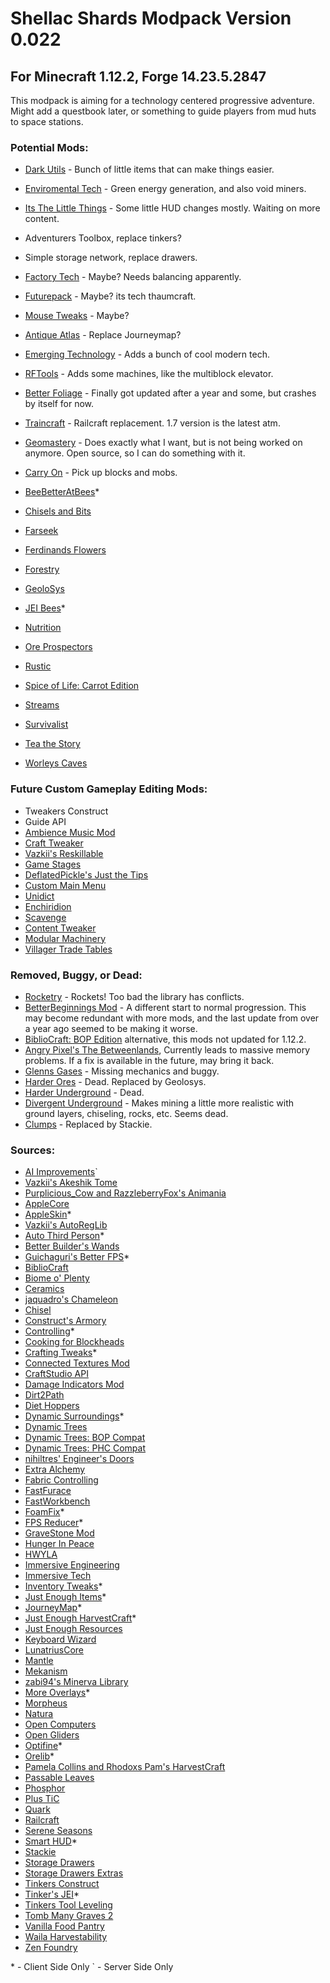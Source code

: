 # Shellac Shards Modpack Version 0.022
## For Minecraft 1.12.2, Forge 14.23.5.2847
This modpack is aiming for a technology centered progressive adventure. Might add a questbook later, or something to guide players from mud huts to space stations.


### Potential Mods:
- [Dark Utils](https://www.curseforge.com/minecraft/mc-mods/dark-utilities) - Bunch of little items that can make things easier.
- [Enviromental Tech](https://www.curseforge.com/minecraft/mc-mods/environmental-tech) - Green energy generation, and also void miners.
- [Its The Little Things](https://www.curseforge.com/minecraft/mc-mods/its-the-little-things) - Some little HUD changes mostly. Waiting on more content.
- Adventurers Toolbox, replace tinkers?
- Simple storage network, replace drawers.
- [Factory Tech](https://www.curseforge.com/minecraft/mc-mods/factory-tech) - Maybe? Needs balancing apparently.
- [Futurepack](https://www.curseforge.com/minecraft/mc-mods/futurepack) - Maybe? its tech thaumcraft.
- [Mouse Tweaks](https://www.curseforge.com/minecraft/mc-mods/mouse-tweaks) - Maybe?
- [Antique Atlas](https://www.curseforge.com/minecraft/mc-mods/antique-atlas) - Replace Journeymap?
- [Emerging Technology](https://www.curseforge.com/minecraft/mc-mods/emerging-technology-hydroponics) - Adds a bunch of cool modern tech.
- [RFTools](https://www.curseforge.com/minecraft/mc-mods/rftools) - Adds some machines, like the multiblock elevator.
- [Better Foliage](https://www.curseforge.com/minecraft/mc-mods/better-foliage) - Finally got updated after a year and some, but crashes by itself for now.
- [Traincraft](http://traincraft-mod.com/wordpress/about/) - Railcraft replacement. 1.7 version is the latest atm.
- [Geomastery](https://github.com/JayAvery/geomastery) - Does exactly what I want, but is not being worked on anymore. Open source, so I can do something with it.
- [Carry On](https://www.curseforge.com/minecraft/mc-mods/carry-on) - Pick up blocks and mobs.

- [BeeBetterAtBees](https://www.curseforge.com/minecraft/mc-mods/beebetteratbees)*
- [Chisels and Bits](https://www.curseforge.com/minecraft/mc-mods/chisels-bits)
- [Farseek](https://www.curseforge.com/minecraft/mc-mods/farseek)
- [Ferdinands Flowers](https://www.curseforge.com/minecraft/mc-mods/ferdinands-flowers)
- [Forestry](https://www.curseforge.com/minecraft/mc-mods/forestry)
- [GeoloSys](https://www.curseforge.com/minecraft/mc-mods/geolosys)
- [JEI Bees](https://www.curseforge.com/minecraft/mc-mods/jei-bees)*
- [Nutrition](https://github.com/WesCook/Nutrition)
- [Ore Prospectors](https://www.curseforge.com/minecraft/mc-mods/ore-prospectors)
- [Rustic](https://www.curseforge.com/minecraft/mc-mods/rustic)
- [Spice of Life: Carrot Edition](https://www.curseforge.com/minecraft/mc-mods/spice-of-life-carrot-edition)
- [Streams](https://www.curseforge.com/minecraft/mc-mods/streams)
- [Survivalist](https://www.curseforge.com/minecraft/mc-mods/survivalist)
- [Tea the Story](https://www.curseforge.com/minecraft/mc-mods/tea-the-story)
- [Worleys Caves](https://www.curseforge.com/minecraft/mc-mods/worleys-caves)



### Future Custom Gameplay Editing Mods:
- Tweakers Construct
- Guide API
- [Ambience Music Mod](https://www.curseforge.com/minecraft/mc-mods/ambience-music-mod/files)
- [Craft Tweaker](https://www.curseforge.com/minecraft/mc-mods/crafttweaker)
- [Vazkii's Reskillable](https://www.curseforge.com/minecraft/mc-mods/reskillable)
- [Game Stages](https://www.curseforge.com/minecraft/mc-mods/game-stages)
- [DeflatedPickle's Just the Tips](https://www.curseforge.com/minecraft/mc-mods/justthetips)
- [Custom Main Menu](https://www.curseforge.com/minecraft/mc-mods/custom-main-menu)
- [Unidict](https://www.curseforge.com/minecraft/mc-mods/unidict)
- [Enchiridion](https://www.curseforge.com/minecraft/mc-mods/enchiridion)
- [Scavenge](https://www.curseforge.com/minecraft/mc-mods/scavenge)
- [Content Tweaker](https://www.curseforge.com/minecraft/mc-mods/contenttweaker)
- [Modular Machinery](https://www.curseforge.com/minecraft/mc-mods/modular-machinery)
- [Villager Trade Tables](https://www.curseforge.com/minecraft/mc-mods/villager-trade-tables)


### Removed, Buggy, or Dead:
- [Rocketry](https://www.curseforge.com/minecraft/mc-mods/advanced-rocketry) - Rockets! Too bad the library has conflicts.
- [BetterBeginnings Mod](https://www.curseforge.com/minecraft/mc-mods/betterbeginnings-mod) - A different start to normal progression. This may become redundant with more mods, and the last update from over a year ago seemed to be making it worse.
- [BiblioCraft: BOP Edition](https://www.curseforge.com/minecraft/mc-mods/bibliocraft-bibliowoods-biomes-oplenty-edition) alternative, this mods not updated for 1.12.2.
- [Angry Pixel's The Betweenlands](https://www.curseforge.com/minecraft/mc-mods/angry-pixel-the-betweenlands-mod), Currently leads to massive memory problems. If a fix is available in the future, may bring it back.
- [Glenns Gases](https://www.curseforge.com/minecraft/mc-mods/glenns-gases) - Missing mechanics and buggy.
- [Harder Ores](https://www.curseforge.com/minecraft/mc-mods/harder-ores) - Dead. Replaced by Geolosys.
- [Harder Underground](https://www.curseforge.com/minecraft/mc-mods/harder-underground) - Dead.
- [Divergent Underground](https://www.curseforge.com/minecraft/mc-mods/divergent-underground) - Makes mining a little more realistic with ground layers, chiseling, rocks, etc. Seems dead.
- [Clumps](https://www.curseforge.com/minecraft/mc-mods/clumps) - Replaced by Stackie.


### Sources:
- [AI Improvements](https://www.curseforge.com/minecraft/mc-mods/ai-improvements)`
- [Vazkii's Akeshik Tome](https://www.curseforge.com/minecraft/mc-mods/akashic-tome)
- [Purplicious_Cow and RazzleberryFox's Animania](https://www.curseforge.com/minecraft/mc-mods/animania)
- [AppleCore](https://www.curseforge.com/minecraft/mc-mods/applecore)
- [AppleSkin](https://www.curseforge.com/minecraft/mc-mods/appleskin)*
- [Vazkii's AutoRegLib](https://www.curseforge.com/minecraft/mc-mods/autoreglib)
- [Auto Third Person](https://www.curseforge.com/minecraft/mc-mods/auto-third-person)*
- [Better Builder's Wands](https://www.curseforge.com/minecraft/mc-mods/better-builders-wands)
- [Guichaguri's Better FPS](https://www.curseforge.com/minecraft/mc-mods/betterfps)*
- [BiblioCraft](https://www.curseforge.com/minecraft/mc-mods/bibliocraft)
- [Biome o' Plenty](https://www.curseforge.com/minecraft/mc-mods/biomes-o-plenty)
- [Ceramics](https://www.curseforge.com/minecraft/mc-mods/ceramics)
- [jaquadro's Chameleon](https://www.curseforge.com/minecraft/mc-mods/chameleon)
- [Chisel](https://www.curseforge.com/minecraft/mc-mods/chisel)
- [Construct's Armory](https://www.curseforge.com/minecraft/mc-mods/constructs-armory)
- [Controlling](https://www.curseforge.com/minecraft/mc-mods/controlling)*
- [Cooking for Blockheads](https://www.curseforge.com/minecraft/mc-mods/cooking-for-blockheads)
- [Crafting Tweaks](https://www.curseforge.com/minecraft/mc-mods/crafting-tweaks)*
- [Connected Textures Mod](https://www.curseforge.com/minecraft/mc-mods/ctm)
- [CraftStudio API](https://www.curseforge.com/minecraft/mc-mods/craftstudio-api)
- [Damage Indicators Mod](https://www.curseforge.com/minecraft/mc-mods/damage-indicators-mod)
- [Dirt2Path](https://www.curseforge.com/minecraft/mc-mods/dirt2path)
- [Diet Hoppers](https://www.curseforge.com/minecraft/mc-mods/diet-hoppers)
- [Dynamic Surroundings](https://www.curseforge.com/minecraft/mc-mods/dynamic-surroundings)*
- [Dynamic Trees](https://www.curseforge.com/minecraft/mc-mods/dynamictrees)
- [Dynamic Trees: BOP Compat](https://www.curseforge.com/minecraft/mc-mods/dtbop)
- [Dynamic Trees: PHC Compat](https://www.curseforge.com/minecraft/mc-mods/dtphc)
- [nihiltres' Engineer's Doors](https://www.curseforge.com/minecraft/mc-mods/engineers-doors)
- [Extra Alchemy](https://www.curseforge.com/minecraft/mc-mods/extra-alchemy)
- [Fabric Controlling](https://www.curseforge.com/minecraft/mc-mods/fabric-controlling)
- [FastFurace](https://www.curseforge.com/minecraft/mc-mods/fastfurnace)
- [FastWorkbench](https://www.curseforge.com/minecraft/mc-mods/fastworkbench)
- [FoamFix](https://www.curseforge.com/minecraft/mc-mods/foamfix-optimization-mod)*
- [FPS Reducer](https://www.curseforge.com/minecraft/mc-mods/fps-reducer)*
- [GraveStone Mod](https://www.curseforge.com/minecraft/mc-mods/gravestone-mod)
- [Hunger In Peace](https://www.curseforge.com/minecraft/mc-mods/hunger-in-peace)
- [HWYLA](https://www.curseforge.com/minecraft/mc-mods/hwyla)
- [Immersive Engineering](https://www.curseforge.com/minecraft/mc-mods/immersive-engineering)
- [Immersive Tech](https://www.curseforge.com/minecraft/mc-mods/immersive-tech)
- [Inventory Tweaks](https://www.curseforge.com/minecraft/mc-mods/inventory-tweaks)*
- [Just Enough Items](https://www.curseforge.com/minecraft/mc-mods/jei)*
- [JourneyMap](https://www.curseforge.com/minecraft/mc-mods/journeymap)*
- [Just Enough HarvestCraft](https://www.curseforge.com/minecraft/mc-mods/just-enough-harvestcraft)*
- [Just Enough Resources](https://www.curseforge.com/minecraft/mc-mods/just-enough-resources-jer)
- [Keyboard Wizard](https://www.curseforge.com/minecraft/mc-mods/keyboard-wizard)
- [LunatriusCore](https://www.curseforge.com/minecraft/mc-mods/lunatriuscore)
- [Mantle](https://www.curseforge.com/minecraft/mc-mods/mantle)
- [Mekanism](https://www.curseforge.com/minecraft/mc-mods/mekanism)
- [zabi94's Minerva Library](https://www.curseforge.com/minecraft/mc-mods/minerva-library)
- [More Overlays](https://www.curseforge.com/minecraft/mc-mods/more-overlays)*
- [Morpheus](https://www.curseforge.com/minecraft/mc-mods/morpheus)
- [Natura](https://www.curseforge.com/minecraft/mc-mods/natura)
- [Open Computers](https://www.curseforge.com/minecraft/mc-mods/opencomputers)
- [Open Gliders](https://www.curseforge.com/minecraft/mc-mods/open-glider)
- [Optifine](https://optifine.net/home)*
- [Orelib](https://www.curseforge.com/minecraft/mc-mods/orelib)*
- [Pamela Collins and Rhodoxs Pam's HarvestCraft](https://www.curseforge.com/minecraft/mc-mods/pams-harvestcraft)
- [Passable Leaves](https://www.curseforge.com/minecraft/mc-mods/passable-leaves)
- [Phosphor](https://www.curseforge.com/minecraft/mc-mods/phosphor)
- [Plus TiC](https://www.curseforge.com/minecraft/mc-mods/plustic)
- [Quark](https://www.curseforge.com/minecraft/mc-mods/quark)
- [Railcraft](https://www.curseforge.com/minecraft/mc-mods/railcraft)
- [Serene Seasons](https://www.curseforge.com/minecraft/mc-mods/serene-seasons)
- [Smart HUD](https://www.curseforge.com/minecraft/mc-mods/smart-hud)*
- [Stackie](https://www.curseforge.com/minecraft/mc-mods/stackie)
- [Storage Drawers](https://www.curseforge.com/minecraft/mc-mods/storage-drawers)
- [Storage Drawers Extras](https://www.curseforge.com/minecraft/mc-mods/storage-drawers-extras)
- [Tinkers Construct](https://www.curseforge.com/minecraft/mc-mods/tinkers-construct)
- [Tinker's JEI](https://www.curseforge.com/minecraft/mc-mods/tinkers-jei)*
- [Tinkers Tool Leveling](https://www.curseforge.com/minecraft/mc-mods/tinkers-tool-leveling)
- [Tomb Many Graves 2](https://www.curseforge.com/minecraft/mc-mods/tomb-many-graves-2)
- [Vanilla Food Pantry](https://www.curseforge.com/minecraft/mc-mods/vanillafoodpantry-mod)
- [Waila Harvestability](https://www.curseforge.com/minecraft/mc-mods/waila-harvestability)
- [Zen Foundry](https://www.curseforge.com/minecraft/mc-mods/zen-foundry)


\* \- Client Side Only
\` \- Server Side Only
